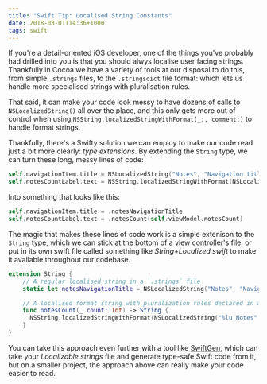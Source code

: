 ```yaml
---
title: "Swift Tip: Localised String Constants"
date: 2018-08-01T14:36+1000
tags: swift
---
```


If you're a detail-oriented iOS developer, one of the things you've probably had drilled into you is that you should alwys localise user facing strings. Thankfully in Cocoa we have a variety of tools at our disposal to do this, from simple `.strings` files, to the `.stringsdict` file format: which lets us handle more specialised strings with pluralisation rules.

That said, it can make your code look messy to have dozens of calls to `NSLocalizedString()` all over the place, and this only gets more out of control when using `NSString.localizedStringWithFormat(_:, comment:)` to handle format strings.

Thankfully, there's a Swifty solution we can employ to make our code read just a bit more clearly: _type extensions_. By extending the `String` type, we can turn these long, messy lines of code:

```swift
self.navigationItem.title = NSLocalizedString("Notes", "Navigation title for the notes screen")
self.notesCountLabel.text = NSString.localizedStringWithFormat(NSLocalizedString("%lu Notes", comment: "The number of notes"), self.viewModel.notesCount)
```

Into something that looks like this:

```swift
self.navigationItem.title = .notesNavigationTitle
self.notesCountLabel.text = .notesCount(self.viewModel.notesCount)
```

The magic that makes these lines of code work is a simple extenison to the `String` type, which we can stick at the bottom of a view controller's file, or put in its own swift file called something like _String+Localized.swift_ to make it available throughout our codebase.

```swift
extension String {
    // A regular localised string in a `.strings` file
    static let notesNavigationTitle = NSLocalizedString("Notes", "Navigation title for the notes screen")

    // A localised format string with pluralization rules declared in a `.stringsdict` file
    func notesCount(_ count: Int) -> String {
      NSString.localizedStringWithFormat(NSLocalizedString("%lu Notes", comment: "The number of notes"), count)
    }
}
```

You can take this approach even further with a tool like [SwiftGen][swiftgen], which can take your _Localizable.strings_ file and generate type-safe Swift code from it, but on a smaller project, the approach above can really make your code easier to read.

[swiftgen]: https://github.com/SwiftGen/SwiftGen
